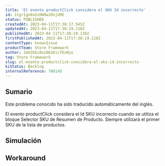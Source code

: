 ```yaml
---
title: 'El evento productClick considera el SKU Id incorrecto'
id: 1tgrIgo8xGzDW9wJOnjU9E
status: PUBLISHED
createdAt: 2023-04-11T17:38:17.545Z
updatedAt: 2023-04-11T17:38:19.118Z
publishedAt: 2023-04-11T17:38:19.118Z
firstPublishedAt: 2023-04-11T17:38:19.118Z
contentType: knownIssue
productTeam: Store Framework
author: 2mXZkbi0oi061KicTExNjo
tag: Store Framework
slug: el-evento-productclick-considera-el-sku-id-incorrecto
kiStatus: Backlog
internalReference: 788145
---
```


## Sumario

<div class="alert alert-info">
  <p>Este problema conocido ha sido traducido automáticamente del inglés.</p>
</div>


El evento productClick considera el Id SKU incorrecto cuando se utiliza el bloque Selector SKU de Resumen de Producto. Siempre utilizará el primer SKU de la lista de productos.


##

## Simulación



## Workaround



